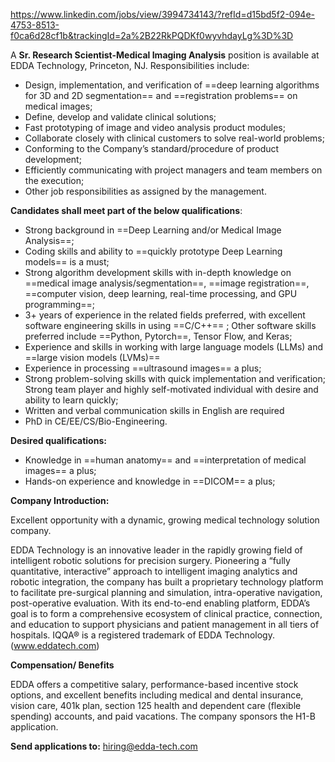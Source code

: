 
https://www.linkedin.com/jobs/view/3994734143/?refId=d15bd5f2-094e-4753-8513-f0ca6d28cf1b&trackingId=2a%2B22RkPQDKf0wyvhdayLg%3D%3D

A **Sr. Research Scientist-Medical Imaging Analysis** position is available at EDDA Technology, Princeton, NJ. Responsibilities include:

- Design, implementation, and verification of ==deep learning algorithms for 3D and 2D segmentation== and ==registration problems== on medical images;
- Define, develop and validate clinical solutions;
- Fast prototyping of image and video analysis product modules;
- Collaborate closely with clinical customers to solve real-world problems;
- Conforming to the Company’s standard/procedure of product development;
- Efficiently communicating with project managers and team members on the execution;
- Other job responsibilities as assigned by the management.

**Candidates shall meet part of the below qualifications**:

- Strong background in ==Deep Learning and/or Medical Image Analysis==;
- Coding skills and ability to ==quickly prototype Deep Learning models== is a must;
- Strong algorithm development skills with in-depth knowledge on ==medical image analysis/segmentation==, ==image registration==, ==computer vision, deep learning, real-time processing, and GPU programming==;
- 3+ years of experience in the related fields preferred, with excellent software engineering skills in using ==C/C++== ; Other software skills preferred include ==Python, Pytorch==, Tensor Flow, and Keras;
- Experience and skills in working with large language models (LLMs) and ==large vision models (LVMs)==
- Experience in processing ==ultrasound images== a plus;
- Strong problem-solving skills with quick implementation and verification; Strong team player and highly self-motivated individual with desire and ability to learn quickly;
- Written and verbal communication skills in English are required
- PhD in CE/EE/CS/Bio-Engineering.

**Desired qualifications:**

- Knowledge in ==human anatomy== and ==interpretation of medical images== a plus;
- Hands-on experience and knowledge in ==DICOM== a plus;

  
**Company Introduction:**

Excellent opportunity with a dynamic, growing medical technology solution company.

EDDA Technology is an innovative leader in the rapidly growing field of intelligent robotic solutions for precision surgery. Pioneering a “fully quantitative, interactive” approach to intelligent imaging analytics and robotic integration, the company has built a proprietary technology platform to facilitate pre-surgical planning and simulation, intra-operative navigation, post-operative evaluation. With its end-to-end enabling platform, EDDA’s goal is to form a comprehensive ecosystem of clinical practice, connection, and education to support physicians and patient management in all tiers of hospitals. IQQA® is a registered trademark of EDDA Technology. (www.eddatech.com)

**Compensation/ Benefits**

EDDA offers a competitive salary, performance-based incentive stock options, and excellent benefits including medical and dental insurance, vision care, 401k plan, section 125 health and dependent care (flexible spending) accounts, and paid vacations. The company sponsors the H1-B application.

**Send applications to:** hiring@edda-tech.com